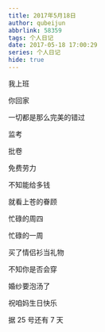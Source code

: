 ```yaml
---
title: 2017年5月18日
author: qubeijun
abbrlink: 58359
tags: 个人日记
date: 2017-05-18 17:00:29
series: 个人日记
hide: true
---
```


我上班

你回家

一切都是那么完美的错过

监考

批卷

免费劳力

不知能给多钱

就看上苍的眷顾

忙碌的周四

忙碌的一周

买了情侣衫当礼物

不知你是否会穿

婚纱要泡汤了

祝咱妈生日快乐

据 25 号还有 7 天
